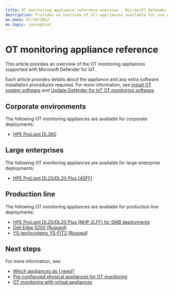 ```yaml
---
title: OT monitoring appliance reference overview - Microsoft Defender for IoT
description: Provides an overview of all appliances available for use with Microsoft Defender for IoT OT sensors and on-premises management consoles.
ms.date: 07/10/2022
ms.topic: conceptual
---
```


# OT monitoring appliance reference

This article provides an overview of the OT monitoring appliances supported with Microsoft Defender for IoT.

Each article provides details about the appliance and any extra software installation procedures required. For more information, see [Install OT system software](../how-to-install-software.md) and [Update Defender for IoT OT monitoring software](../update-ot-software.md).

## Corporate environments

The following OT monitoring appliances are available for corporate deployments:

- [HPE ProLiant DL360](hpe-proliant-dl360.md)

## Large enterprises

The following OT monitoring appliances are available for large enterprise deployments:

- [HPE ProLiant DL20/DL20 Plus (4SFF)](hpe-proliant-dl20-plus-enterprise.md)

## Production line

The following OT monitoring appliances are available for production line  deployments:

- [HPE ProLiant DL20/DL20 Plus (NHP 2LFF) for SMB deployments](hpe-proliant-dl20-plus-smb.md)
- [Dell Edge 5200 (Rugged)](dell-edge-5200.md)
- [YS-techsystems YS-FIT2 (Rugged)](ys-techsystems-ys-fit2.md)

## Next steps

For more information, see:

- [Which appliances do I need?](../ot-appliance-sizing.md)
- [Pre-configured physical appliances for OT monitoring](../ot-pre-configured-appliances.md)
- [OT monitoring with virtual appliances](../ot-virtual-appliances.md)
